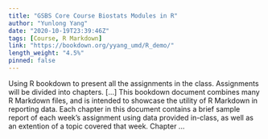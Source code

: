 ```yaml
---
title: "GSBS Core Course Biostats Modules in R"
author: "Yunlong Yang"
date: "2020-10-19T23:39:46Z"
tags: [Course, R Markdown]
link: "https://bookdown.org/yyang_umd/R_demo/"
length_weight: "4.5%"
pinned: false
---
```


Using R bookdown to present all the assignments in the class. Assignments will be divided into chapters. [...] This bookdown document combines many R Markdown files, and is intended to showcase the utility of R Markdown in reporting data. Each chapter in this document contains a brief sample report of each week’s assignment using data provided in-class, as well as an extention of a topic covered that week. Chapter ...
